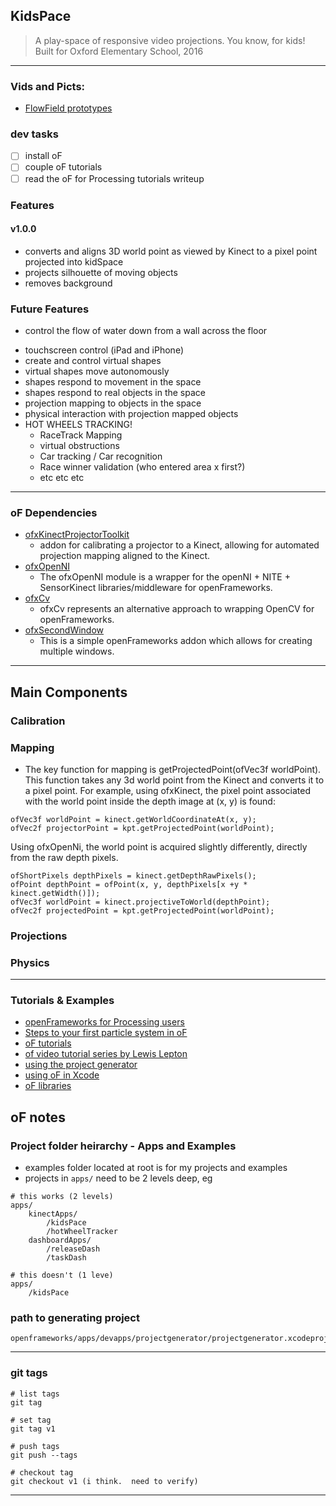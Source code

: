 ## KidsPace
> A play-space of responsive video projections. You know, for kids!
> Built for Oxford Elementary School, 2016
__________________________

### Vids and Picts:
- [FlowField prototypes][1]

### dev tasks
- [ ] install oF
- [ ] couple oF tutorials 
- [ ] read the oF for Processing tutorials writeup

### Features
#### v1.0.0
- converts and aligns 3D world point as viewed by Kinect to a pixel point projected into kidSpace
- projects silhouette of moving objects
- removes background


### Future Features
+ control the flow of water down from a wall across the floor
- touchscreen control (iPad and iPhone)
- create and control virtual shapes
- virtual shapes move autonomously
- shapes respond to movement in the space
- shapes respond to real objects in the space
- projection mapping to objects in the space
- physical interaction with projection mapped objects
- HOT WHEELS TRACKING!
    + RaceTrack Mapping
    + virtual obstructions
    + Car tracking / Car recognition
    + Race winner validation (who entered area x first?)
    + etc etc etc


_________________________________

### oF Dependencies
- [ofxKinectProjectorToolkit]
    + addon for calibrating a projector to a Kinect, allowing for automated projection mapping aligned to the Kinect.
- [ofxOpenNI]
    + The ofxOpenNI module is a wrapper for the openNI + NITE + SensorKinect libraries/middleware for openFrameworks.
- [ofxCv]
    + ofxCv represents an alternative approach to wrapping OpenCV for openFrameworks.
- [ofxSecondWindow]
    + This is a simple openFrameworks addon which allows for creating multiple windows.

____________________________

## Main Components
### Calibration
### Mapping
+ The key function for mapping is getProjectedPoint(ofVec3f worldPoint). This function takes any 3d world point from the Kinect and converts it to a pixel point. For example, using ofxKinect, the pixel point associated with the world point inside the depth image at (x, y) is found:
```
ofVec3f worldPoint = kinect.getWorldCoordinateAt(x, y);
ofVec2f projectorPoint = kpt.getProjectedPoint(worldPoint);
```
Using ofxOpenNi, the world point is acquired slightly differently, directly from the raw depth pixels.
```
ofShortPixels depthPixels = kinect.getDepthRawPixels();
ofPoint depthPoint = ofPoint(x, y, depthPixels[x +y * kinect.getWidth()]);
ofVec3f worldPoint = kinect.projectiveToWorld(depthPoint);
ofVec2f projectedPoint = kpt.getProjectedPoint(worldPoint);
```

### Projections
### Physics 


________________________________________
### Tutorials & Examples
- [openFrameworks for Processing users]
- [Steps to your first particle system in oF]
- [oF tutorials]
- [of video tutorial series by Lewis Lepton]
- [using the project generator]
- [using oF in Xcode]
- [oF libraries]


## oF notes
### Project folder heirarchy - Apps and Examples
- examples folder located at root is for my projects and examples
- projects in ```apps/``` need to be 2 levels deep, eg
```
# this works (2 levels)
apps/
    kinectApps/
        /kidsPace
        /hotWheelTracker
    dashboardApps/
        /releaseDash
        /taskDash

# this doesn't (1 leve)
apps/
    /kidsPace
```

### path to generating project
```
openframeworks/apps/devapps/projectgenerator/projectgenerator.xcodeproj
```

________________________

### git tags
```
# list tags
git tag

# set tag
git tag v1

# push tags
git push --tags

# checkout tag
git checkout v1 (i think.  need to verify)
```


        





____________________________
[ofxKinectProjectorToolkit]:https://github.com/genekogan/ofxKinectProjectorToolkit
[ofxOpenNI]:https://github.com/gameoverhack/ofxOpenNI
[ofxCv]:https://github.com/kylemcdonald/ofxCv
[ofxSecondWindow]:https://github.com/genekogan/ofxSecondWindow
[openFrameworks for Processing users]:http://openframeworks.cc/tutorials/first%20steps/002_openFrameworks_for_processing_users.html
[Steps to your first particle system in oF]:http://openframeworks.cc/tutorials/first%20steps/001_My_first_particle_system.html
[oF tutorials]:http://openframeworks.cc/tutorials/
[of video tutorial series by Lewis Lepton]:https://youtu.be/IKSTo_0pB28?list=PL4neAtv21WOmrV8z9rSzL20QpdLU1zJLr
[using the project generator]:https://github.com/openframeworks/openFrameworks/blob/master/docs/projectgenerator.md
[using oF in Xcode]:https://github.com/openframeworks/openFrameworks/blob/master/docs/osx.md
[oF libraries]:https://github.com/openframeworks/openFrameworks/blob/master/docs/libraries.md


[1]:https://photos.app.goo.gl/xWP9hfG53KWtKws48
